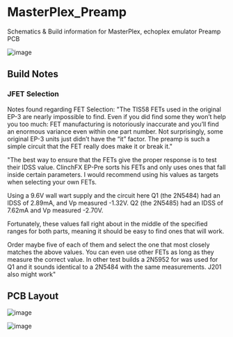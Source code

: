 # MasterPlex_Preamp
Schematics &amp; Build information for MasterPlex, echoplex emulator Preamp PCB

![image](https://user-images.githubusercontent.com/53580358/202931932-c536fd57-5e68-476b-8332-cc7ba6249164.png)


## Build Notes

### JFET Selection
Notes found regarding FET Selection:
"The TIS58 FETs used in the original EP-3 are nearly impossible to find.
Even if you did find some they won’t help you too much:
FET manufacturing is notoriously inaccurate and you’ll find an enormous variance even
within one part number.
Not surprisingly, some original EP-3 units just didn’t have the “it” factor.
The preamp is such a simple circuit that the FET really does make it or break it."

"The best way to ensure that the FETs give the proper response is to test their IDSS value.
ClinchFX EP-Pre sorts his FETs and only uses ones that fall inside certain parameters.
I would recommend using his values as targets when selecting your own FETs.

Using a 9.6V wall wart supply and the circuit here
Q1 (the 2N5484) had an IDSS of 2.89mA, and Vp measured -1.32V.
Q2 (the 2N5485) had an IDSS of 7.62mA and  Vp measured -2.70V.

Fortunately, these values fall right about in the middle of the specified
ranges for both parts, meaning it should be easy to find ones that will work. 

Order maybe five of each of them and select the one that most
closely matches the above values.
You can even use other FETs as long as they measure the correct value.
In other test builds a 2N5952 for was used for Q1 and it sounds identical to a 
2N5484 with the same measurements.
J201 also might work"

## PCB Layout

![image](https://user-images.githubusercontent.com/53580358/202931970-8fb96bfd-4a22-4884-992b-a1703984af00.png)

![image](https://user-images.githubusercontent.com/53580358/202931998-1b29e478-aa47-4bac-915d-d5d785dd77f6.png)


